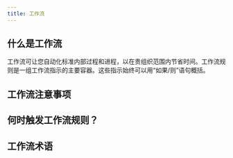 ```yaml
---
title: 工作流
---
```


## 什么是工作流

工作流可让您自动化标准内部过程和进程，以在贵组织范围内节省时间。工作流规则是一组工作流指示的主要容器。这些指示始终可以用“如果/则”语句概括。

## 工作流注意事项

## 何时触发工作流规则？

## 工作流术语
